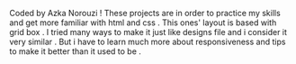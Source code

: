 Coded by Azka Norouzi !
These projects are in order to practice my skills and get more familiar with html and css .
This ones' layout is based with grid box .
I tried many ways to make it just like designs file and i consider it very similar .
But i have to learn much more about responsiveness and tips to make it better than it used to be .